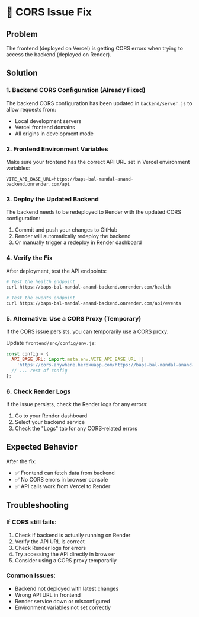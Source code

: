 # 🔧 CORS Issue Fix

## Problem
The frontend (deployed on Vercel) is getting CORS errors when trying to access the backend (deployed on Render).

## Solution

### 1. Backend CORS Configuration (Already Fixed)

The backend CORS configuration has been updated in `backend/server.js` to allow requests from:
- Local development servers
- Vercel frontend domains
- All origins in development mode

### 2. Frontend Environment Variables

Make sure your frontend has the correct API URL set in Vercel environment variables:

```env
VITE_API_BASE_URL=https://baps-bal-mandal-anand-backend.onrender.com/api
```

### 3. Deploy the Updated Backend

The backend needs to be redeployed to Render with the updated CORS configuration:

1. Commit and push your changes to GitHub
2. Render will automatically redeploy the backend
3. Or manually trigger a redeploy in Render dashboard

### 4. Verify the Fix

After deployment, test the API endpoints:

```bash
# Test the health endpoint
curl https://baps-bal-mandal-anand-backend.onrender.com/health

# Test the events endpoint
curl https://baps-bal-mandal-anand-backend.onrender.com/api/events
```

### 5. Alternative: Use a CORS Proxy (Temporary)

If the CORS issue persists, you can temporarily use a CORS proxy:

Update `frontend/src/config/env.js`:
```javascript
const config = {
  API_BASE_URL: import.meta.env.VITE_API_BASE_URL || 
    'https://cors-anywhere.herokuapp.com/https://baps-bal-mandal-anand-backend.onrender.com/api',
  // ... rest of config
};
```

### 6. Check Render Logs

If the issue persists, check the Render logs for any errors:
1. Go to your Render dashboard
2. Select your backend service
3. Check the "Logs" tab for any CORS-related errors

## Expected Behavior

After the fix:
- ✅ Frontend can fetch data from backend
- ✅ No CORS errors in browser console
- ✅ API calls work from Vercel to Render

## Troubleshooting

### If CORS still fails:
1. Check if backend is actually running on Render
2. Verify the API URL is correct
3. Check Render logs for errors
4. Try accessing the API directly in browser
5. Consider using a CORS proxy temporarily

### Common Issues:
- Backend not deployed with latest changes
- Wrong API URL in frontend
- Render service down or misconfigured
- Environment variables not set correctly 